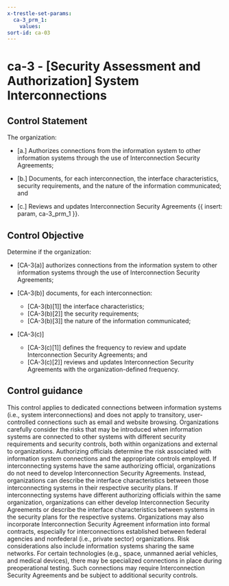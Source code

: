 ```yaml
---
x-trestle-set-params:
  ca-3_prm_1:
    values:
sort-id: ca-03
---
```


# ca-3 - \[Security Assessment and Authorization\] System Interconnections

## Control Statement

The organization:

- \[a.\] Authorizes connections from the information system to other information systems through the use of Interconnection Security Agreements;

- \[b.\] Documents, for each interconnection, the interface characteristics, security requirements, and the nature of the information communicated; and

- \[c.\] Reviews and updates Interconnection Security Agreements {{ insert: param, ca-3_prm_1 }}.

## Control Objective

Determine if the organization:

- \[CA-3(a)\] authorizes connections from the information system to other information systems through the use of Interconnection Security Agreements;

- \[CA-3(b)\] documents, for each interconnection:

  - \[CA-3(b)[1]\] the interface characteristics;
  - \[CA-3(b)[2]\] the security requirements;
  - \[CA-3(b)[3]\] the nature of the information communicated;

- \[CA-3(c)\]

  - \[CA-3(c)[1]\] defines the frequency to review and update Interconnection Security Agreements; and
  - \[CA-3(c)[2]\] reviews and updates Interconnection Security Agreements with the organization-defined frequency.

## Control guidance

This control applies to dedicated connections between information systems (i.e., system interconnections) and does not apply to transitory, user-controlled connections such as email and website browsing. Organizations carefully consider the risks that may be introduced when information systems are connected to other systems with different security requirements and security controls, both within organizations and external to organizations. Authorizing officials determine the risk associated with information system connections and the appropriate controls employed. If interconnecting systems have the same authorizing official, organizations do not need to develop Interconnection Security Agreements. Instead, organizations can describe the interface characteristics between those interconnecting systems in their respective security plans. If interconnecting systems have different authorizing officials within the same organization, organizations can either develop Interconnection Security Agreements or describe the interface characteristics between systems in the security plans for the respective systems. Organizations may also incorporate Interconnection Security Agreement information into formal contracts, especially for interconnections established between federal agencies and nonfederal (i.e., private sector) organizations. Risk considerations also include information systems sharing the same networks. For certain technologies (e.g., space, unmanned aerial vehicles, and medical devices), there may be specialized connections in place during preoperational testing. Such connections may require Interconnection Security Agreements and be subject to additional security controls.
